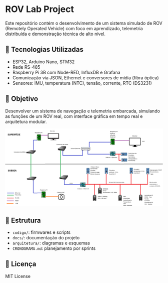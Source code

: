 # ROV Lab Project

Este repositório contém o desenvolvimento de um sistema simulado de ROV (Remotely Operated Vehicle) com foco em aprendizado, telemetria distribuída e demonstração técnica de alto nível.

## 🔧 Tecnologias Utilizadas
- ESP32, Arduino Nano, STM32
- Rede RS-485
- Raspberry Pi 3B com Node-RED, InfluxDB e Grafana
- Comunicação via JSON, Ethernet e conversores de mídia (fibra óptica)
- Sensores: IMU, temperatura (NTC), tensão, corrente, RTC (DS3231)

## 🎯 Objetivo
Desenvolver um sistema de navegação e telemetria embarcada, simulando as funções de um ROV real, com interface gráfica em tempo real e arquitetura modular.

![Diagrama Geral](arquitetura/diagrama_geral.png)

## 📁 Estrutura
- `codigo/`: firmwares e scripts
- `docs/`: documentação do projeto
- `arquitetura/`: diagramas e esquemas
- `CRONOGRAMA.md`: planejamento por sprints

## 📜 Licença
MIT License

